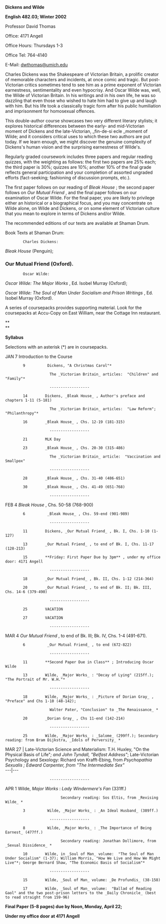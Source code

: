 **Dickens and Wilde**

**English 482.03; Winter 2002**

Professor David Thomas

Office: 4171 Angell

Office Hours: Thursdays 1-3

Office Tel: 764-4140

E-Mail: dwthomas@umich.edu

Charles Dickens was the Shakespeare of Victorian Britain, a prolific creator
of memorable characters and incidents, at once comic and tragic.  But post-
Victorian critics sometimes tend to see him as a prime exponent of Victorian
earnestness, sentimentality and even hypocrisy.  And Oscar Wilde was, well,
the Wilde of Victorian Britain.  In his writings and in his own life, he was
so dazzling that even those who wished to hate him had to give up and laugh
with him.  But his life took a classically tragic form after his public
humiliation and imprisonment for homosexual offences.

This double-author course showcases two very different literary stylists; it
explores historical differences between the early- and mid-Victorian moment of
Dickens and the late-Victorian, _fin-de-si ecle _moment of Wilde; and it
considers critical uses to which these two authors are put today.  If we learn
enough, we might discover the genuine complexity of Dickens's human vision and
the surprising earnestness of Wilde's.

Regularly graded coursework includes three papers and regular reading quizzes,
with the weighting as follows: the first two papers are 25% each; the third
paper is 30%; quizzes are 10%; another 10% of the final grade reflects general
participation and your completion of assorted ungraded efforts (fact-seeking;
fashioning of discussion prompts, etc.).

The first paper follows on our reading of _Bleak House_ ; the second paper
follows on _Our Mutual Friend_ , and the final paper follows on our
examination of Oscar Wilde.  For the final paper, you are likely to privilege
either an historical or a biographical focus, and you may concentrate on Wilde
alone, on Wilde and Dickens, or on some element of Victorian culture that you
mean to explore in terms of Dickens and/or Wilde.

The recommended editions of our texts are available at Shaman Drum.

Book Texts at Shaman Drum:

            Charles Dickens: 

_Bleak House_ (Penguin);

### Our Mutual Friend (Oxford).

            Oscar Wilde: 

_Oscar Wilde: The Major Works_ , Ed. Isobel Murray (Oxford);

_Oscar Wilde: The Soul of Man Under Socialism and Prison Writings_ , Ed.
Isobel Murray (Oxford).

A series of coursepacks provides supporting material.  Look for the
coursepacks at Accu-Copy on East William, near the Cottage Inn restaurant.

**  
**

**Syllabus**

Selections with an asterisk (*) are in coursepacks.

JAN     7          Introduction to the Course

            9          Dickens, "A Christmas Carol"*

                        The _Victorian Britain_ articles:  "Children" and "Family"*

                        ------------------

            14        Dickens, _Bleak House_ , Author's preface and chapters 1-11 (5-181)

                        The _Victorian Britain_ articles:  "Law Reform"; "Philanthropy"*

            16        _Bleak House_ , Chs. 12-19 (181-315)

                        ------------------

            21        MLK Day

            23        _Bleak House_ , Chs. 20-30 (315-486)

                        The _Victorian Britain_ article:  "Vaccination and Smallpox"

                        ------------------

            28        _Bleak House_ , Chs. 31-40 (486-651)

            30        _Bleak House_ , Chs. 41-49 (651-768)

                        ------------------

FEB     4          _Bleak House_ , Chs. 50-58 (768-900)

            6          _Bleak House_ , Chs. 59-end (901-989)

                        ------------------

            11        Dickens, _Our Mutual Friend_ , Bk. I, Chs. 1-10 (1-127)

            13        _Our Mutual Friend_ , to end of Bk. I, Chs. 11-17 (128-213)

            15        **Friday: First Paper Due by 3pm** , under my office door: 4171 Angell

                        ------------------

            18        _Our Mutual Friend_ , Bk. II, Chs. 1-12 (214-364)

            20        _Our Mutual Friend_ , to end of Bk. II; Bk. III, Chs. 14-6 (379-490)

                        ------------------

            25        VACATION

            27        VACATION

                        ------------------

MAR   4          _Our Mutual Friend_ , to end of Bk. III; Bk. IV, Chs. 1-4
(491-671).

            6          _Our Mutual Friend_ , to end (672-822)

                        ------------------

            11        **Second Paper Due in Class** ; Introducing Oscar Wilde 

            13        Wilde, _Major Works_ : "Decay of Lying" (215ff.); "The Portrait of Mr. W.H."*

                        ------------------

            18        Wilde, _Major Works_ : _Picture of Dorian Gray_ , "Preface" and Chs 1-10 (48-142);

                        Walter Pater, "Conclusion" to _The Renaissance_ *

            20        _Dorian Gray_ , Chs 11-end (142-214)

                        ------------------

            25        Wilde, _Major Works_ : _Salome_ (299ff.); Secondary reading: from Bram Dijkstra, _Idols of Perversity_ *

MAR   27   |  Late-Victorian Science and Materialism: T.H. Huxley, "On the
Physical Basis of Life"*; and John Tyndall, "Belfast Address"*; Late-Victorian
Psychology and Sexology: Richard von Krafft-Ebing, from _Psychopathia
Sexualis_ *; Edward Carpenter, from "The Intermediate Sex"*  
---|---  
  
                        ------------------

APR    1          Wilde, _Major Works_ : _Lady Windermere's Fan_ (331ff.)

                             Secondary reading: Sos Eltis, from _Revising Wilde_ *

            3          Wilde, _Major Works_ : _An Ideal Husband_ (389ff.)

                        ------------------

            8          Wilde, _Major Works_ : _The Importance of Being Earnest_ (477ff.)

                             Secondary reading: Jonathan Dollimore, from _Sexual Dissidence_ *

            10        Wilde, in _Soul of Man_ volume:  "The Soul of Man Under Socialism" (1-37); William Morris, "How We Live and How We Might Live"*; George Bernard Shaw, "The Economic Basis of Socialism"*

                        ------------------

            15        Wilde, _Soul of Man_ volume: _De Profundis_ (38-158)

            17        Wilde, _Soul of Man_ volume:  "Ballad of Reading Gaol" and the two post-prison letters to the _Daily Chronicle_ (best to read straight from 159-96)

**Final Paper (5-8 pages) due by Noon, Monday, April 22;**

**Under my office door at 4171 Angell**

